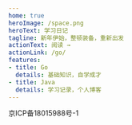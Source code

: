 ```yaml
---
home: true
heroImage: /space.png
heroText: 学习日记
tagline: 新年伊始，整顿装备，重新出发
actionText: 阅读 →
actionLink: /go/
features:
- title: Go
  details: 基础知识，自学成才
- title: Java
  details: 学习记录，个人博客
---
```

<div class="footer">
    <span @click="open_beian">京ICP备18015988号-1</span>
</div>

<script>
  export default{
    methods:{
        open_beian(){
            window.open("http://beian.miit.gov.cn/")
        }
    }
  }
</script>
